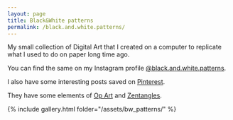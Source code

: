 ```yaml
---
layout: page
title: Black&White patterns
permalink: /black.and.white.patterns/
---
```


My small collection of Digital Art that I created on a computer to replicate what I used to do on paper long time ago.

You can find the same on my Instagram profile [@black.and.white.patterns](https://instagram.com/black.and.white.patterns).

I also have some interesting posts saved on [Pinterest](https://www.pinterest.it/enryolto/).

They have some elements of [Op Art](https://en.wikipedia.org/wiki/Op_art) and [Zentangles](https://zentangle.com/).

{% include gallery.html folder="/assets/bw_patterns/" %}
